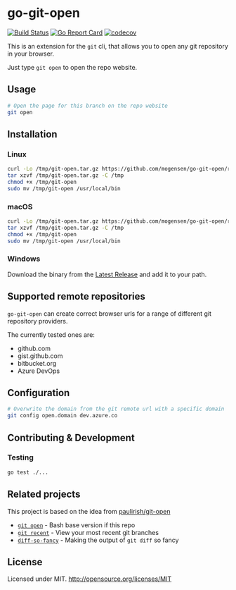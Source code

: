 # go-git-open

[![Build Status](https://img.shields.io/endpoint.svg?url=https://actions-badge.atrox.dev/mogensen/go-git-open/badge)](https://actions-badge.atrox.dev/mogensen/go-git-open/goto)
[![Go Report Card](https://goreportcard.com/badge/github.com/mogensen/go-git-open)](https://goreportcard.com/report/github.com/mogensen/go-git-open)
[![codecov](https://codecov.io/gh/mogensen/go-git-open/branch/master/graph/badge.svg)](https://codecov.io/gh/mogensen/go-git-open)

This is an extension for the `git` cli, that allows you to open any git repository in your browser.

Just type `git open` to open the repo website.

## Usage

```sh
# Open the page for this branch on the repo website
git open
```

## Installation

### Linux

```bash
curl -Lo /tmp/git-open.tar.gz https://github.com/mogensen/go-git-open/releases/download/v0.0.1/git-open_Linux_x86_64.tar.gz
tar xzvf /tmp/git-open.tar.gz -C /tmp
chmod +x /tmp/git-open 
sudo mv /tmp/git-open /usr/local/bin
```

### macOS
```bash
curl -Lo /tmp/git-open.tar.gz https://github.com/mogensen/go-git-open/releases/download/v0.0.1/git-open_Darwin_x86_64.tar.gz
tar xzvf /tmp/git-open.tar.gz -C /tmp
chmod +x /tmp/git-open 
sudo mv /tmp/git-open /usr/local/bin
```

### Windows

Download the binary from the [Latest Release](https://github.com/mogensen/go-git-open/releases/latest/) and add it to your path.


## Supported remote repositories

`go-git-open` can create correct browser urls for a range of different git repository providers.

The currently tested ones are:

- github.com
- gist.github.com
- bitbucket.org
- Azure DevOps

## Configuration 

```bash
# Overwrite the domain from the git remote url with a specific domain
git config open.domain dev.azure.co
```

## Contributing & Development

### Testing

```sh
go test ./...
```

## Related projects

This project is based on the idea from [paulirish/git-open](https://github.com/paulirish/git-open)

- [`git open`](https://github.com/paulirish/git-open) - Bash base version if this repo
- [`git recent`](https://github.com/paulirish/git-recent) - View your most recent git branches
- [`diff-so-fancy`](https://github.com/so-fancy/diff-so-fancy/) - Making the output of `git diff` so fancy

## License

Licensed under MIT. http://opensource.org/licenses/MIT
